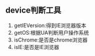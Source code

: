 ## device判断工具

1. getIEVersion:得到IE浏览器版本
2. getOS:根据UA判断用户操作系统
3. isChrome:是否是chrome浏览器
4. isIE:是否是IE浏览器